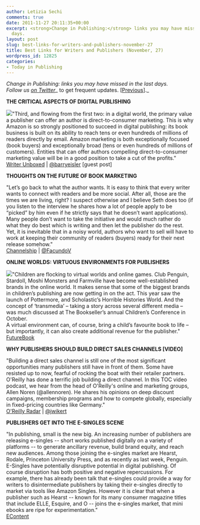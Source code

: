 ```yaml
---
author: Letizia Sechi
comments: true
date: 2011-11-27 20:11:35+00:00
excerpt: <strong>Change in Publishing:</strong> links you may have missed in the last
  days.
layout: post
slug: best-links-for-writers-and-publishers-november-27
title: Best Links for Writers and Publishers (November, 27)
wordpress_id: 12825
categories:
- Today in Publishing
---
```


_Change in Publishing: links you may have missed in the last days.  
Follow us [on Twitter](http://www.twitter.com/40kbooks)__ to get frequent updates. [[Previous](http://www.40kbooks.com/?p=12774)]._

**THE CRITICAL ASPECTS OF DIGITAL PUBLISHING**

[![](http://www.40kbooks.com/wp-content/uploads/barry-eisler-09.jpg)](http://www.40kbooks.com/?attachment_id=12827)"Third, and flowing from the first two: in a digital world, the primary value a publisher can offer an author is direct-to-consumer marketing. This is why Amazon is so strongly positioned to succeed in digital publishing: its book business is built on its ability to reach tens or even hundreds of millions of readers directly by email. Amazon marketing is both exceptionally focused (book buyers) and exceptionally broad (tens or even hundreds of millions of customers). Entities that can offer authors compelling direct-to-consumer marketing value will be in a good position to take a cut of the profits."  
[Writer Unboxed](http://writerunboxed.com/2011/11/25/11329/) | [@barryeisler](https://twitter.com/#!/barryeisler) [guest post]

**THOUGHTS ON THE FUTURE OF BOOK MARKETING**

"Let’s go back to what the author wants. It is easy to think that every writer wants to connect with readers and be more social. After all, those are the times we are living, right? I suspect otherwise and I believe Seth does too (if you listen to the interview he shares how a lot of people apply to be “picked” by him even if he strictly says that he doesn’t want applications). Many people don’t want to take the initiative and would much rather do what they do best which is writing and then let the publisher do the rest. Yet, it is inevitable that in a noisy world, authors who want to sell will have to work at keeping their community of readers (buyers) ready for their next release somehow."  
[Channelship](http://www.channelship.ie/blog/post-5957-thoughts-on-the-future-of-book-marketing.php) | [@FacundoV](https://twitter.com/#!/facundov)

**ONLINE WORLDS: VIRTUOUS ENVIRONMENTS FOR PUBLISHERS**

[![](http://www.40kbooks.com/wp-content/uploads/shutterstock_26739754.jpg)](http://www.40kbooks.com/?attachment_id=12828)"Children are flocking to virtual worlds and online games. Club Penguin, Stardoll, Moshi Monsters and Farmville have become well-established brands in the online world. It makes sense that some of the biggest brands in children’s publishing are now getting in on the act. This year saw the launch of Pottermore, and Scholastic’s Horrible Histories World. And the concept of ‘transmedia’ – taking a story across several different media – was much discussed at The Bookseller’s annual Children’s Conference in October.  
A virtual environment can, of course, bring a child’s favourite book to life – but importantly, it can also create additional revenue for the publisher."  
[FutureBook](http://www.futurebook.net/content/online-worlds-al-virtuous-environment-publishers)

**WHY PUBLISHERS SHOULD BUILD DIRECT SALES CHANNELS [VIDEO]**

"Building a direct sales channel is still one of the most significant opportunities many publishers still have in front of them. Some have resisted up to now, fearful of rocking the boat with their retailer partners. O'Reilly has done a terrific job building a direct channel. In this TOC video podcast, we hear from the head of O'Reilly's online and marketing groups, Allen Noren (@allennoren). He shares his opinions on deep discount campaigns, membership programs and how to compete globally, especially in fixed-pricing countries like Germany."  
[O'Reilly Radar](http://radar.oreilly.com/2011/11/direct-sales-channel-allen-noren-podcast.html?utm_source=feedburner&utm_medium=feed&utm_campaign=Feed%3A+oreilly%2Fradar%2Fatom+%28O%27Reilly+Radar%29) | [@jwikert](http://twitter.com/jwikert)

**PUBLISHERS GET INTO THE E-SINGLES SCENE**

"In publishing, small is the new big. An increasing number of publishers are releasing e-singles -- short works published digitally on a variety of platforms -- to generate ancillary revenue, build brand equity, and reach new audiences. Among those joining the e-singles market are Hearst, Rodale, Princeton University Press, and as recently as last week, Penguin.  
E-Singles have potentially disruptive potential in digital publishing. Of course disruption has both positive and negative repercussions. For example, there has already been talk that e-singles could provide a way for writers to disintermediate publishers by taking their e-singles directly to market via tools like Amazon Singles. However it is clear that when a publisher such as Hearst -- known for its many consumer magazine titles that include ELLE, Esquire, and O -- joins the e-singles market, that mini ebooks are ripe for experimentation."  
[EContent](http://www.econtentmag.com/Articles/Editorial/Feature/Publishers-Get-Into-the-E-Singles-Scene--78935.htm)
